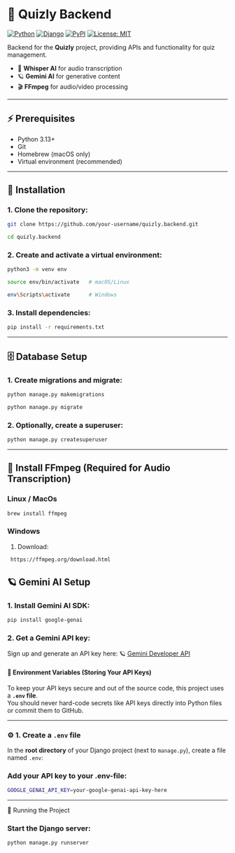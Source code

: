 # 🎯 Quizly Backend

[![Python](https://img.shields.io/badge/Python-3.13-blue?logo=python&logoColor=white)](https://www.python.org/)
[![Django](https://img.shields.io/badge/Django-5-green?logo=django&logoColor=white)](https://www.djangoproject.com/)
[![PyPI](https://img.shields.io/pypi/v/google-genai?label=Google%20GenAI)](https://pypi.org/project/google-genai/)
[![License: MIT](https://img.shields.io/badge/License-MIT-yellow.svg)](LICENSE)

Backend for the **Quizly** project, providing APIs and functionality for quiz management.

- 🤖 **Whisper AI** for audio transcription
- 🪐 **Gemini AI** for generative content
- 🎬 **FFmpeg** for audio/video processing

---

## ⚡ Prerequisites

- Python 3.13+
- Git
- Homebrew (macOS only)
- Virtual environment (recommended)

---

## 🚀 Installation

### 1. Clone the repository:

```bash
git clone https://github.com/your-username/quizly.backend.git
```
```bash
cd quizly.backend
```

### 2. Create and activate a virtual environment:

```bash
python3 -m venv env
```
```bash
source env/bin/activate   # macOS/Linux
```
```bash
env\Scripts\activate      # Windows
```
### 3. Install dependencies:
```bash
pip install -r requirements.txt

```
---

## 🗄 Database Setup

### 1. Create migrations and migrate:
```bash
python manage.py makemigrations
```
```bash
python manage.py migrate
```

### 2. Optionally, create a superuser:

```bash
python manage.py createsuperuser
```
---

## 🧩 Install FFmpeg (Required for Audio Transcription)
### Linux / MacOs
```bash
brew install ffmpeg 
```

### Windows
1.  Download:
```bash
 https://ffmpeg.org/download.html
```

## 🪐 Gemini AI Setup

### 1. Install Gemini AI SDK:
   
```bash
pip install google-genai
```
### 2. Get a Gemini API key:
   
Sign up and generate an API key here: 🪐 [Gemini Developer API](https://ai.google.dev/)  

   
#### 🔐 Environment Variables (Storing Your API Keys)

To keep your API keys secure and out of the source code, this project uses a **`.env` file**.  
You should never hard-code secrets like API keys directly into Python files or commit them to GitHub.

---

### ⚙️ 1. Create a `.env` file

In the **root directory** of your Django project (next to `manage.py`), create a file named `.env`:


### Add your API key to your .env-file:

```bash
GOOGLE_GENAI_API_KEY=your-google-genai-api-key-here

```


---
🏃 Running the Project

### Start the Django server:
```bash
python manage.py runserver
```



